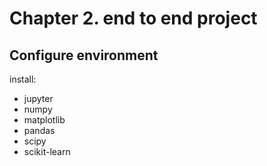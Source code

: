# Chapter 2. end to end project
## Configure environment
install:
- jupyter
- numpy
- matplotlib
- pandas
- scipy
- scikit-learn